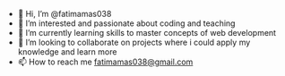 - 👋 Hi, I’m @fatimamas038
- 👀 I’m interested and passionate about coding and teaching
- 🌱 I’m currently learning skills to master concepts of web development
- 💞️ I’m looking to collaborate on projects where i could apply my knowledge and learn more
- 📫 How to reach me fatimamas038@gmail.com 

<!---
fatimamas038/fatimamas038 is a ✨ special ✨ repository because its `README.md` (this file) appears on your GitHub profile.
You can click the Preview link to take a look at your changes.
--->
